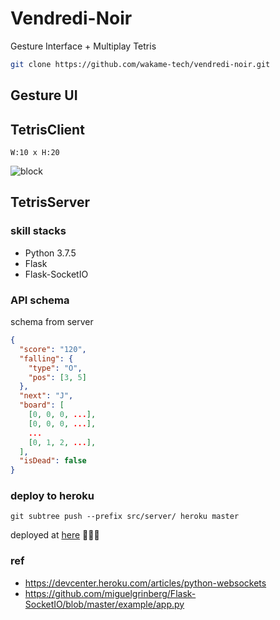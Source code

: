 # Vendredi-Noir
Gesture Interface + Multiplay Tetris

```bash
git clone https://github.com/wakame-tech/vendredi-noir.git
```

## Gesture UI

## TetrisClient
`W:10 x H:20`

![block](https://livedoor.blogimg.jp/mkomiz/imgs/f/f/ff82b30d.gif)

## TetrisServer
### skill stacks
- Python 3.7.5
- Flask
- Flask-SocketIO

### API schema
schema from server

```json
{
  "score": "120",
  "falling": {
    "type": "O",
    "pos": [3, 5]
  },
  "next": "J",
  "board": [
    [0, 0, 0, ...],
    [0, 0, 0, ...],
    ...
    [0, 1, 2, ...],
  ],
  "isDead": false
}
```

### deploy to heroku
```
git subtree push --prefix src/server/ heroku master
```

deployed at [here](https://dashboard.heroku.com/apps/vendredi-noir) 🎉🎉🎉


### ref
- <https://devcenter.heroku.com/articles/python-websockets>
- <https://github.com/miguelgrinberg/Flask-SocketIO/blob/master/example/app.py>

